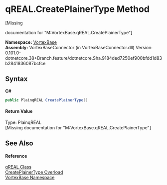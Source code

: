 # qREAL.CreatePlainerType Method 
 

\[Missing <summary> documentation for "M:VortexBase.qREAL.CreatePlainerType"\]

**Namespace:**&nbsp;<a href="N_VortexBase.md">VortexBase</a><br />**Assembly:**&nbsp;VortexBaseConnector (in VortexBaseConnector.dll) Version: 0.101.0-dotnetcore.38+Branch.feature/dotnetcore.Sha.9184ded7250ef900bfdd1d83b2841836087bcfce

## Syntax

**C#**<br />
``` C#
public PlainqREAL CreatePlainerType()
```


#### Return Value
Type: PlainqREAL<br />\[Missing <returns> documentation for "M:VortexBase.qREAL.CreatePlainerType"\]

## See Also


#### Reference
<a href="T_VortexBase_qREAL.md">qREAL Class</a><br /><a href="Overload_VortexBase_qREAL_CreatePlainerType.md">CreatePlainerType Overload</a><br /><a href="N_VortexBase.md">VortexBase Namespace</a><br />